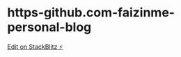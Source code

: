# https-github.com-faizinme-personal-blog

[Edit on StackBlitz ⚡️](https://stackblitz.com/edit/react-vkmv39)